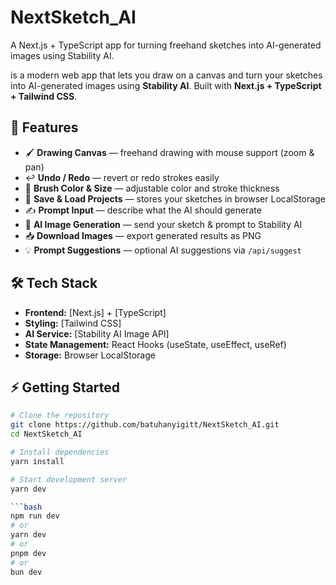 # NextSketch_AI
A Next.js + TypeScript app for turning freehand sketches into AI-generated images using Stability AI.

is a modern web app that lets you draw on a canvas and turn your sketches into AI-generated images using **Stability AI**. Built with **Next.js + TypeScript + Tailwind CSS**.

## 🚀 Features

- 🖌️ **Drawing Canvas** — freehand drawing with mouse support (zoom & pan)  
- ↩️ **Undo / Redo** — revert or redo strokes easily  
- 🎨 **Brush Color & Size** — adjustable color and stroke thickness  
- 💾 **Save & Load Projects** — stores your sketches in browser LocalStorage  
- ✍️ **Prompt Input** — describe what the AI should generate  
- 🤖 **AI Image Generation** — send your sketch & prompt to Stability AI  
- 📥 **Download Images** — export generated results as PNG  
- 💡 **Prompt Suggestions** — optional AI suggestions via `/api/suggest`

## 🛠️ Tech Stack

- **Frontend:** [Next.js] + [TypeScript]
- **Styling:** [Tailwind CSS]
- **AI Service:** [Stability AI Image API]
- **State Management:** React Hooks (useState, useEffect, useRef)  
- **Storage:** Browser LocalStorage

## ⚡ Getting Started

```bash
# Clone the repository
git clone https://github.com/batuhanyigitt/NextSketch_AI.git
cd NextSketch_AI

# Install dependencies
yarn install

# Start development server
yarn dev

```bash
npm run dev
# or
yarn dev
# or
pnpm dev
# or
bun dev
```
